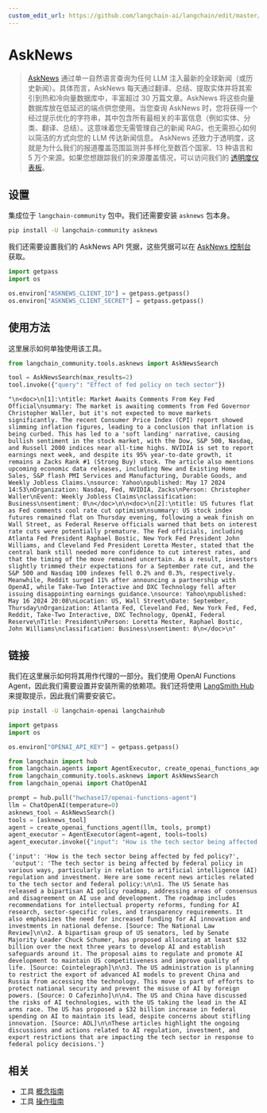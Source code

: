 ```yaml
---
custom_edit_url: https://github.com/langchain-ai/langchain/edit/master/docs/docs/integrations/tools/asknews.ipynb
---
```


# AskNews

> [AskNews](https://asknews.app) 通过单一自然语言查询为任何 LLM 注入最新的全球新闻（或历史新闻）。具体而言，AskNews 每天通过翻译、总结、提取实体并将其索引到热和冷向量数据库中，丰富超过 30 万篇文章。AskNews 将这些向量数据库放在低延迟的端点供您使用。当您查询 AskNews 时，您将获得一个经过提示优化的字符串，其中包含所有最相关的丰富信息（例如实体、分类、翻译、总结）。这意味着您无需管理自己的新闻 RAG，也无需担心如何以简洁的方式向您的 LLM 传达新闻信息。
> AskNews 还致力于透明度，这就是为什么我们的报道覆盖范围监测并多样化至数百个国家、13 种语言和 5 万个来源。如果您想跟踪我们的来源覆盖情况，可以访问我们的 [透明度仪表板](https://asknews.app/en/transparency)。

## 设置

集成位于 `langchain-community` 包中。我们还需要安装 `asknews` 包本身。

```bash
pip install -U langchain-community asknews
```

我们还需要设置我们的 AskNews API 凭据，这些凭据可以在 [AskNews 控制台](https://my.asknews.app) 获取。

```python
import getpass
import os

os.environ["ASKNEWS_CLIENT_ID"] = getpass.getpass()
os.environ["ASKNEWS_CLIENT_SECRET"] = getpass.getpass()
```

## 使用方法

这里展示如何单独使用该工具。

```python
from langchain_community.tools.asknews import AskNewsSearch

tool = AskNewsSearch(max_results=2)
tool.invoke({"query": "Effect of fed policy on tech sector"})
```

```output
"\n<doc>\n[1]:\ntitle: Market Awaits Comments From Key Fed Official\nsummary: The market is awaiting comments from Fed Governor Christopher Waller, but it's not expected to move markets significantly. The recent Consumer Price Index (CPI) report showed slimming inflation figures, leading to a conclusion that inflation is being curbed. This has led to a 'soft landing' narrative, causing bullish sentiment in the stock market, with the Dow, S&P 500, Nasdaq, and Russell 2000 indices near all-time highs. NVIDIA is set to report earnings next week, and despite its 95% year-to-date growth, it remains a Zacks Rank #1 (Strong Buy) stock. The article also mentions upcoming economic data releases, including New and Existing Home Sales, S&P flash PMI Services and Manufacturing, Durable Goods, and Weekly Jobless Claims.\nsource: Yahoo\npublished: May 17 2024 14:53\nOrganization: Nasdaq, Fed, NVIDIA, Zacks\nPerson: Christopher Waller\nEvent: Weekly Jobless Claims\nclassification: Business\nsentiment: 0\n</doc>\n\n<doc>\n[2]:\ntitle: US futures flat as Fed comments cool rate cut optimism\nsummary: US stock index futures remained flat on Thursday evening, following a weak finish on Wall Street, as Federal Reserve officials warned that bets on interest rate cuts were potentially premature. The Fed officials, including Atlanta Fed President Raphael Bostic, New York Fed President John Williams, and Cleveland Fed President Loretta Mester, stated that the central bank still needed more confidence to cut interest rates, and that the timing of the move remained uncertain. As a result, investors slightly trimmed their expectations for a September rate cut, and the S&P 500 and Nasdaq 100 indexes fell 0.2% and 0.3%, respectively. Meanwhile, Reddit surged 11% after announcing a partnership with OpenAI, while Take-Two Interactive and DXC Technology fell after issuing disappointing earnings guidance.\nsource: Yahoo\npublished: May 16 2024 20:08\nLocation: US, Wall Street\nDate: September, Thursday\nOrganization: Atlanta Fed, Cleveland Fed, New York Fed, Fed, Reddit, Take-Two Interactive, DXC Technology, OpenAI, Federal Reserve\nTitle: President\nPerson: Loretta Mester, Raphael Bostic, John Williams\nclassification: Business\nsentiment: 0\n</doc>\n"
```

## 链接
我们在这里展示如何将其用作代理的一部分。我们使用 OpenAI Functions Agent，因此我们需要设置并安装所需的依赖项。我们还将使用 [LangSmith Hub](https://smith.langchain.com/hub) 来提取提示，因此我们需要安装它。

```bash
pip install -U langchain-openai langchainhub
```


```python
import getpass
import os

os.environ["OPENAI_API_KEY"] = getpass.getpass()
```


```python
from langchain import hub
from langchain.agents import AgentExecutor, create_openai_functions_agent
from langchain_community.tools.asknews import AskNewsSearch
from langchain_openai import ChatOpenAI

prompt = hub.pull("hwchase17/openai-functions-agent")
llm = ChatOpenAI(temperature=0)
asknews_tool = AskNewsSearch()
tools = [asknews_tool]
agent = create_openai_functions_agent(llm, tools, prompt)
agent_executor = AgentExecutor(agent=agent, tools=tools)
agent_executor.invoke({"input": "How is the tech sector being affected by fed policy?"})
```



```output
{'input': 'How is the tech sector being affected by fed policy?',
 'output': 'The tech sector is being affected by federal policy in various ways, particularly in relation to artificial intelligence (AI) regulation and investment. Here are some recent news articles related to the tech sector and federal policy:\n\n1. The US Senate has released a bipartisan AI policy roadmap, addressing areas of consensus and disagreement on AI use and development. The roadmap includes recommendations for intellectual property reforms, funding for AI research, sector-specific rules, and transparency requirements. It also emphasizes the need for increased funding for AI innovation and investments in national defense. [Source: The National Law Review]\n\n2. A bipartisan group of US senators, led by Senate Majority Leader Chuck Schumer, has proposed allocating at least $32 billion over the next three years to develop AI and establish safeguards around it. The proposal aims to regulate and promote AI development to maintain US competitiveness and improve quality of life. [Source: Cointelegraph]\n\n3. The US administration is planning to restrict the export of advanced AI models to prevent China and Russia from accessing the technology. This move is part of efforts to protect national security and prevent the misuse of AI by foreign powers. [Source: O Cafezinho]\n\n4. The US and China have discussed the risks of AI technologies, with the US taking the lead in the AI arms race. The US has proposed a $32 billion increase in federal spending on AI to maintain its lead, despite concerns about stifling innovation. [Source: AOL]\n\nThese articles highlight the ongoing discussions and actions related to AI regulation, investment, and export restrictions that are impacting the tech sector in response to federal policy decisions.'}
```

## 相关

- 工具 [概念指南](/docs/concepts/#tools)
- 工具 [操作指南](/docs/how_to/#tools)